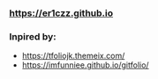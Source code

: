 ### **https://er1czz.github.io** 

### Inpired by:   
- https://tfoliojk.themeix.com/  
- https://imfunniee.github.io/gitfolio/  

